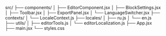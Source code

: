 src/
├── components/
│   ├── EditorComponent.jsx
│   ├── BlockSettings.jsx
│   ├── Toolbar.jsx
│   ├── ExportPanel.jsx
│   └── LanguageSwitcher.jsx
├── contexts/
│   └── LocaleContext.js
├── locales/
│   ├── ru.js
│   └── en.js
├── utils/
│   ├── editorTools.js
│   └── editorLocalization.js
├── App.jsx
├── main.jsx
└── styles.css